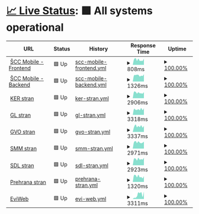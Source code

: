 # [📈 Live Status](https://scc-mobile.github.io/monitor/): <!--live status--> **🟩 All systems operational**

<!--start: status pages-->
<!-- This summary is generated by Upptime (https://github.com/upptime/upptime) -->
<!-- Do not edit this manually, your changes will be overwritten -->
<!-- prettier-ignore -->
| URL | Status | History | Response Time | Uptime |
| --- | ------ | ------- | ------------- | ------ |
| <img alt="" src="https://scc-mobile.thepatik.eu.org/cvet_barvni.png" height="13"> [ŠCC Mobile - Frontend](https://scc-mobile.thepatik.eu.org) | 🟩 Up | [scc-mobile-frontend.yml](https://github.com/scc-mobile/monitor/commits/HEAD/history/scc-mobile-frontend.yml) | <details><summary><img alt="Response time graph" src="./graphs/scc-mobile-frontend/response-time-week.png" height="20"> 808ms</summary><br><a href="https://scc-mobile.github.io/monitor/history/scc-mobile-frontend"><img alt="Response time 751" src="https://img.shields.io/endpoint?url=https%3A%2F%2Fraw.githubusercontent.com%2Fscc-mobile%2Fmonitor%2FHEAD%2Fapi%2Fscc-mobile-frontend%2Fresponse-time.json"></a><br><a href="https://scc-mobile.github.io/monitor/history/scc-mobile-frontend"><img alt="24-hour response time 976" src="https://img.shields.io/endpoint?url=https%3A%2F%2Fraw.githubusercontent.com%2Fscc-mobile%2Fmonitor%2FHEAD%2Fapi%2Fscc-mobile-frontend%2Fresponse-time-day.json"></a><br><a href="https://scc-mobile.github.io/monitor/history/scc-mobile-frontend"><img alt="7-day response time 808" src="https://img.shields.io/endpoint?url=https%3A%2F%2Fraw.githubusercontent.com%2Fscc-mobile%2Fmonitor%2FHEAD%2Fapi%2Fscc-mobile-frontend%2Fresponse-time-week.json"></a><br><a href="https://scc-mobile.github.io/monitor/history/scc-mobile-frontend"><img alt="30-day response time 812" src="https://img.shields.io/endpoint?url=https%3A%2F%2Fraw.githubusercontent.com%2Fscc-mobile%2Fmonitor%2FHEAD%2Fapi%2Fscc-mobile-frontend%2Fresponse-time-month.json"></a><br><a href="https://scc-mobile.github.io/monitor/history/scc-mobile-frontend"><img alt="1-year response time 751" src="https://img.shields.io/endpoint?url=https%3A%2F%2Fraw.githubusercontent.com%2Fscc-mobile%2Fmonitor%2FHEAD%2Fapi%2Fscc-mobile-frontend%2Fresponse-time-year.json"></a></details> | <details><summary><a href="https://scc-mobile.github.io/monitor/history/scc-mobile-frontend">100.00%</a></summary><a href="https://scc-mobile.github.io/monitor/history/scc-mobile-frontend"><img alt="All-time uptime 100.00%" src="https://img.shields.io/endpoint?url=https%3A%2F%2Fraw.githubusercontent.com%2Fscc-mobile%2Fmonitor%2FHEAD%2Fapi%2Fscc-mobile-frontend%2Fuptime.json"></a><br><a href="https://scc-mobile.github.io/monitor/history/scc-mobile-frontend"><img alt="24-hour uptime 100.00%" src="https://img.shields.io/endpoint?url=https%3A%2F%2Fraw.githubusercontent.com%2Fscc-mobile%2Fmonitor%2FHEAD%2Fapi%2Fscc-mobile-frontend%2Fuptime-day.json"></a><br><a href="https://scc-mobile.github.io/monitor/history/scc-mobile-frontend"><img alt="7-day uptime 100.00%" src="https://img.shields.io/endpoint?url=https%3A%2F%2Fraw.githubusercontent.com%2Fscc-mobile%2Fmonitor%2FHEAD%2Fapi%2Fscc-mobile-frontend%2Fuptime-week.json"></a><br><a href="https://scc-mobile.github.io/monitor/history/scc-mobile-frontend"><img alt="30-day uptime 100.00%" src="https://img.shields.io/endpoint?url=https%3A%2F%2Fraw.githubusercontent.com%2Fscc-mobile%2Fmonitor%2FHEAD%2Fapi%2Fscc-mobile-frontend%2Fuptime-month.json"></a><br><a href="https://scc-mobile.github.io/monitor/history/scc-mobile-frontend"><img alt="1-year uptime 100.00%" src="https://img.shields.io/endpoint?url=https%3A%2F%2Fraw.githubusercontent.com%2Fscc-mobile%2Fmonitor%2FHEAD%2Fapi%2Fscc-mobile-frontend%2Fuptime-year.json"></a></details>
| <img alt="" src="https://scc-mobile.thepatik.eu.org/cvet_barvni.png" height="13"> [ŠCC Mobile - Backend](https://scc-mobile-api.thepatik.eu.org) | 🟩 Up | [scc-mobile-backend.yml](https://github.com/scc-mobile/monitor/commits/HEAD/history/scc-mobile-backend.yml) | <details><summary><img alt="Response time graph" src="./graphs/scc-mobile-backend/response-time-week.png" height="20"> 1326ms</summary><br><a href="https://scc-mobile.github.io/monitor/history/scc-mobile-backend"><img alt="Response time 1287" src="https://img.shields.io/endpoint?url=https%3A%2F%2Fraw.githubusercontent.com%2Fscc-mobile%2Fmonitor%2FHEAD%2Fapi%2Fscc-mobile-backend%2Fresponse-time.json"></a><br><a href="https://scc-mobile.github.io/monitor/history/scc-mobile-backend"><img alt="24-hour response time 1533" src="https://img.shields.io/endpoint?url=https%3A%2F%2Fraw.githubusercontent.com%2Fscc-mobile%2Fmonitor%2FHEAD%2Fapi%2Fscc-mobile-backend%2Fresponse-time-day.json"></a><br><a href="https://scc-mobile.github.io/monitor/history/scc-mobile-backend"><img alt="7-day response time 1326" src="https://img.shields.io/endpoint?url=https%3A%2F%2Fraw.githubusercontent.com%2Fscc-mobile%2Fmonitor%2FHEAD%2Fapi%2Fscc-mobile-backend%2Fresponse-time-week.json"></a><br><a href="https://scc-mobile.github.io/monitor/history/scc-mobile-backend"><img alt="30-day response time 1331" src="https://img.shields.io/endpoint?url=https%3A%2F%2Fraw.githubusercontent.com%2Fscc-mobile%2Fmonitor%2FHEAD%2Fapi%2Fscc-mobile-backend%2Fresponse-time-month.json"></a><br><a href="https://scc-mobile.github.io/monitor/history/scc-mobile-backend"><img alt="1-year response time 1287" src="https://img.shields.io/endpoint?url=https%3A%2F%2Fraw.githubusercontent.com%2Fscc-mobile%2Fmonitor%2FHEAD%2Fapi%2Fscc-mobile-backend%2Fresponse-time-year.json"></a></details> | <details><summary><a href="https://scc-mobile.github.io/monitor/history/scc-mobile-backend">100.00%</a></summary><a href="https://scc-mobile.github.io/monitor/history/scc-mobile-backend"><img alt="All-time uptime 99.71%" src="https://img.shields.io/endpoint?url=https%3A%2F%2Fraw.githubusercontent.com%2Fscc-mobile%2Fmonitor%2FHEAD%2Fapi%2Fscc-mobile-backend%2Fuptime.json"></a><br><a href="https://scc-mobile.github.io/monitor/history/scc-mobile-backend"><img alt="24-hour uptime 100.00%" src="https://img.shields.io/endpoint?url=https%3A%2F%2Fraw.githubusercontent.com%2Fscc-mobile%2Fmonitor%2FHEAD%2Fapi%2Fscc-mobile-backend%2Fuptime-day.json"></a><br><a href="https://scc-mobile.github.io/monitor/history/scc-mobile-backend"><img alt="7-day uptime 100.00%" src="https://img.shields.io/endpoint?url=https%3A%2F%2Fraw.githubusercontent.com%2Fscc-mobile%2Fmonitor%2FHEAD%2Fapi%2Fscc-mobile-backend%2Fuptime-week.json"></a><br><a href="https://scc-mobile.github.io/monitor/history/scc-mobile-backend"><img alt="30-day uptime 100.00%" src="https://img.shields.io/endpoint?url=https%3A%2F%2Fraw.githubusercontent.com%2Fscc-mobile%2Fmonitor%2FHEAD%2Fapi%2Fscc-mobile-backend%2Fuptime-month.json"></a><br><a href="https://scc-mobile.github.io/monitor/history/scc-mobile-backend"><img alt="1-year uptime 99.71%" src="https://img.shields.io/endpoint?url=https%3A%2F%2Fraw.githubusercontent.com%2Fscc-mobile%2Fmonitor%2FHEAD%2Fapi%2Fscc-mobile-backend%2Fuptime-year.json"></a></details>
| <img alt="" src="https://scc-mobile.thepatik.eu.org/KER_cvet.png" height="13"> [KER stran](https://ker.sc-celje.si) | 🟩 Up | [ker-stran.yml](https://github.com/scc-mobile/monitor/commits/HEAD/history/ker-stran.yml) | <details><summary><img alt="Response time graph" src="./graphs/ker-stran/response-time-week.png" height="20"> 2906ms</summary><br><a href="https://scc-mobile.github.io/monitor/history/ker-stran"><img alt="Response time 2908" src="https://img.shields.io/endpoint?url=https%3A%2F%2Fraw.githubusercontent.com%2Fscc-mobile%2Fmonitor%2FHEAD%2Fapi%2Fker-stran%2Fresponse-time.json"></a><br><a href="https://scc-mobile.github.io/monitor/history/ker-stran"><img alt="24-hour response time 3191" src="https://img.shields.io/endpoint?url=https%3A%2F%2Fraw.githubusercontent.com%2Fscc-mobile%2Fmonitor%2FHEAD%2Fapi%2Fker-stran%2Fresponse-time-day.json"></a><br><a href="https://scc-mobile.github.io/monitor/history/ker-stran"><img alt="7-day response time 2906" src="https://img.shields.io/endpoint?url=https%3A%2F%2Fraw.githubusercontent.com%2Fscc-mobile%2Fmonitor%2FHEAD%2Fapi%2Fker-stran%2Fresponse-time-week.json"></a><br><a href="https://scc-mobile.github.io/monitor/history/ker-stran"><img alt="30-day response time 2963" src="https://img.shields.io/endpoint?url=https%3A%2F%2Fraw.githubusercontent.com%2Fscc-mobile%2Fmonitor%2FHEAD%2Fapi%2Fker-stran%2Fresponse-time-month.json"></a><br><a href="https://scc-mobile.github.io/monitor/history/ker-stran"><img alt="1-year response time 2908" src="https://img.shields.io/endpoint?url=https%3A%2F%2Fraw.githubusercontent.com%2Fscc-mobile%2Fmonitor%2FHEAD%2Fapi%2Fker-stran%2Fresponse-time-year.json"></a></details> | <details><summary><a href="https://scc-mobile.github.io/monitor/history/ker-stran">100.00%</a></summary><a href="https://scc-mobile.github.io/monitor/history/ker-stran"><img alt="All-time uptime 99.97%" src="https://img.shields.io/endpoint?url=https%3A%2F%2Fraw.githubusercontent.com%2Fscc-mobile%2Fmonitor%2FHEAD%2Fapi%2Fker-stran%2Fuptime.json"></a><br><a href="https://scc-mobile.github.io/monitor/history/ker-stran"><img alt="24-hour uptime 100.00%" src="https://img.shields.io/endpoint?url=https%3A%2F%2Fraw.githubusercontent.com%2Fscc-mobile%2Fmonitor%2FHEAD%2Fapi%2Fker-stran%2Fuptime-day.json"></a><br><a href="https://scc-mobile.github.io/monitor/history/ker-stran"><img alt="7-day uptime 100.00%" src="https://img.shields.io/endpoint?url=https%3A%2F%2Fraw.githubusercontent.com%2Fscc-mobile%2Fmonitor%2FHEAD%2Fapi%2Fker-stran%2Fuptime-week.json"></a><br><a href="https://scc-mobile.github.io/monitor/history/ker-stran"><img alt="30-day uptime 100.00%" src="https://img.shields.io/endpoint?url=https%3A%2F%2Fraw.githubusercontent.com%2Fscc-mobile%2Fmonitor%2FHEAD%2Fapi%2Fker-stran%2Fuptime-month.json"></a><br><a href="https://scc-mobile.github.io/monitor/history/ker-stran"><img alt="1-year uptime 99.97%" src="https://img.shields.io/endpoint?url=https%3A%2F%2Fraw.githubusercontent.com%2Fscc-mobile%2Fmonitor%2FHEAD%2Fapi%2Fker-stran%2Fuptime-year.json"></a></details>
| <img alt="" src="https://scc-mobile.thepatik.eu.org/GL_cvet.png" height="13"> [GL stran](https://gl.sc-celje.si) | 🟩 Up | [gl-stran.yml](https://github.com/scc-mobile/monitor/commits/HEAD/history/gl-stran.yml) | <details><summary><img alt="Response time graph" src="./graphs/gl-stran/response-time-week.png" height="20"> 3318ms</summary><br><a href="https://scc-mobile.github.io/monitor/history/gl-stran"><img alt="Response time 3196" src="https://img.shields.io/endpoint?url=https%3A%2F%2Fraw.githubusercontent.com%2Fscc-mobile%2Fmonitor%2FHEAD%2Fapi%2Fgl-stran%2Fresponse-time.json"></a><br><a href="https://scc-mobile.github.io/monitor/history/gl-stran"><img alt="24-hour response time 3900" src="https://img.shields.io/endpoint?url=https%3A%2F%2Fraw.githubusercontent.com%2Fscc-mobile%2Fmonitor%2FHEAD%2Fapi%2Fgl-stran%2Fresponse-time-day.json"></a><br><a href="https://scc-mobile.github.io/monitor/history/gl-stran"><img alt="7-day response time 3318" src="https://img.shields.io/endpoint?url=https%3A%2F%2Fraw.githubusercontent.com%2Fscc-mobile%2Fmonitor%2FHEAD%2Fapi%2Fgl-stran%2Fresponse-time-week.json"></a><br><a href="https://scc-mobile.github.io/monitor/history/gl-stran"><img alt="30-day response time 3383" src="https://img.shields.io/endpoint?url=https%3A%2F%2Fraw.githubusercontent.com%2Fscc-mobile%2Fmonitor%2FHEAD%2Fapi%2Fgl-stran%2Fresponse-time-month.json"></a><br><a href="https://scc-mobile.github.io/monitor/history/gl-stran"><img alt="1-year response time 3196" src="https://img.shields.io/endpoint?url=https%3A%2F%2Fraw.githubusercontent.com%2Fscc-mobile%2Fmonitor%2FHEAD%2Fapi%2Fgl-stran%2Fresponse-time-year.json"></a></details> | <details><summary><a href="https://scc-mobile.github.io/monitor/history/gl-stran">100.00%</a></summary><a href="https://scc-mobile.github.io/monitor/history/gl-stran"><img alt="All-time uptime 99.97%" src="https://img.shields.io/endpoint?url=https%3A%2F%2Fraw.githubusercontent.com%2Fscc-mobile%2Fmonitor%2FHEAD%2Fapi%2Fgl-stran%2Fuptime.json"></a><br><a href="https://scc-mobile.github.io/monitor/history/gl-stran"><img alt="24-hour uptime 100.00%" src="https://img.shields.io/endpoint?url=https%3A%2F%2Fraw.githubusercontent.com%2Fscc-mobile%2Fmonitor%2FHEAD%2Fapi%2Fgl-stran%2Fuptime-day.json"></a><br><a href="https://scc-mobile.github.io/monitor/history/gl-stran"><img alt="7-day uptime 100.00%" src="https://img.shields.io/endpoint?url=https%3A%2F%2Fraw.githubusercontent.com%2Fscc-mobile%2Fmonitor%2FHEAD%2Fapi%2Fgl-stran%2Fuptime-week.json"></a><br><a href="https://scc-mobile.github.io/monitor/history/gl-stran"><img alt="30-day uptime 100.00%" src="https://img.shields.io/endpoint?url=https%3A%2F%2Fraw.githubusercontent.com%2Fscc-mobile%2Fmonitor%2FHEAD%2Fapi%2Fgl-stran%2Fuptime-month.json"></a><br><a href="https://scc-mobile.github.io/monitor/history/gl-stran"><img alt="1-year uptime 99.97%" src="https://img.shields.io/endpoint?url=https%3A%2F%2Fraw.githubusercontent.com%2Fscc-mobile%2Fmonitor%2FHEAD%2Fapi%2Fgl-stran%2Fuptime-year.json"></a></details>
| <img alt="" src="https://scc-mobile.thepatik.eu.org/GVO_cvet.png" height="13"> [GVO stran](https://gvo.sc-celje.si) | 🟩 Up | [gvo-stran.yml](https://github.com/scc-mobile/monitor/commits/HEAD/history/gvo-stran.yml) | <details><summary><img alt="Response time graph" src="./graphs/gvo-stran/response-time-week.png" height="20"> 3337ms</summary><br><a href="https://scc-mobile.github.io/monitor/history/gvo-stran"><img alt="Response time 3228" src="https://img.shields.io/endpoint?url=https%3A%2F%2Fraw.githubusercontent.com%2Fscc-mobile%2Fmonitor%2FHEAD%2Fapi%2Fgvo-stran%2Fresponse-time.json"></a><br><a href="https://scc-mobile.github.io/monitor/history/gvo-stran"><img alt="24-hour response time 3577" src="https://img.shields.io/endpoint?url=https%3A%2F%2Fraw.githubusercontent.com%2Fscc-mobile%2Fmonitor%2FHEAD%2Fapi%2Fgvo-stran%2Fresponse-time-day.json"></a><br><a href="https://scc-mobile.github.io/monitor/history/gvo-stran"><img alt="7-day response time 3337" src="https://img.shields.io/endpoint?url=https%3A%2F%2Fraw.githubusercontent.com%2Fscc-mobile%2Fmonitor%2FHEAD%2Fapi%2Fgvo-stran%2Fresponse-time-week.json"></a><br><a href="https://scc-mobile.github.io/monitor/history/gvo-stran"><img alt="30-day response time 3367" src="https://img.shields.io/endpoint?url=https%3A%2F%2Fraw.githubusercontent.com%2Fscc-mobile%2Fmonitor%2FHEAD%2Fapi%2Fgvo-stran%2Fresponse-time-month.json"></a><br><a href="https://scc-mobile.github.io/monitor/history/gvo-stran"><img alt="1-year response time 3228" src="https://img.shields.io/endpoint?url=https%3A%2F%2Fraw.githubusercontent.com%2Fscc-mobile%2Fmonitor%2FHEAD%2Fapi%2Fgvo-stran%2Fresponse-time-year.json"></a></details> | <details><summary><a href="https://scc-mobile.github.io/monitor/history/gvo-stran">100.00%</a></summary><a href="https://scc-mobile.github.io/monitor/history/gvo-stran"><img alt="All-time uptime 99.99%" src="https://img.shields.io/endpoint?url=https%3A%2F%2Fraw.githubusercontent.com%2Fscc-mobile%2Fmonitor%2FHEAD%2Fapi%2Fgvo-stran%2Fuptime.json"></a><br><a href="https://scc-mobile.github.io/monitor/history/gvo-stran"><img alt="24-hour uptime 100.00%" src="https://img.shields.io/endpoint?url=https%3A%2F%2Fraw.githubusercontent.com%2Fscc-mobile%2Fmonitor%2FHEAD%2Fapi%2Fgvo-stran%2Fuptime-day.json"></a><br><a href="https://scc-mobile.github.io/monitor/history/gvo-stran"><img alt="7-day uptime 100.00%" src="https://img.shields.io/endpoint?url=https%3A%2F%2Fraw.githubusercontent.com%2Fscc-mobile%2Fmonitor%2FHEAD%2Fapi%2Fgvo-stran%2Fuptime-week.json"></a><br><a href="https://scc-mobile.github.io/monitor/history/gvo-stran"><img alt="30-day uptime 100.00%" src="https://img.shields.io/endpoint?url=https%3A%2F%2Fraw.githubusercontent.com%2Fscc-mobile%2Fmonitor%2FHEAD%2Fapi%2Fgvo-stran%2Fuptime-month.json"></a><br><a href="https://scc-mobile.github.io/monitor/history/gvo-stran"><img alt="1-year uptime 99.99%" src="https://img.shields.io/endpoint?url=https%3A%2F%2Fraw.githubusercontent.com%2Fscc-mobile%2Fmonitor%2FHEAD%2Fapi%2Fgvo-stran%2Fuptime-year.json"></a></details>
| <img alt="" src="https://scc-mobile.thepatik.eu.org/SMM_cvet.png" height="13"> [SMM stran](https://smm.sc-celje.si) | 🟩 Up | [smm-stran.yml](https://github.com/scc-mobile/monitor/commits/HEAD/history/smm-stran.yml) | <details><summary><img alt="Response time graph" src="./graphs/smm-stran/response-time-week.png" height="20"> 2971ms</summary><br><a href="https://scc-mobile.github.io/monitor/history/smm-stran"><img alt="Response time 3013" src="https://img.shields.io/endpoint?url=https%3A%2F%2Fraw.githubusercontent.com%2Fscc-mobile%2Fmonitor%2FHEAD%2Fapi%2Fsmm-stran%2Fresponse-time.json"></a><br><a href="https://scc-mobile.github.io/monitor/history/smm-stran"><img alt="24-hour response time 3221" src="https://img.shields.io/endpoint?url=https%3A%2F%2Fraw.githubusercontent.com%2Fscc-mobile%2Fmonitor%2FHEAD%2Fapi%2Fsmm-stran%2Fresponse-time-day.json"></a><br><a href="https://scc-mobile.github.io/monitor/history/smm-stran"><img alt="7-day response time 2971" src="https://img.shields.io/endpoint?url=https%3A%2F%2Fraw.githubusercontent.com%2Fscc-mobile%2Fmonitor%2FHEAD%2Fapi%2Fsmm-stran%2Fresponse-time-week.json"></a><br><a href="https://scc-mobile.github.io/monitor/history/smm-stran"><img alt="30-day response time 3192" src="https://img.shields.io/endpoint?url=https%3A%2F%2Fraw.githubusercontent.com%2Fscc-mobile%2Fmonitor%2FHEAD%2Fapi%2Fsmm-stran%2Fresponse-time-month.json"></a><br><a href="https://scc-mobile.github.io/monitor/history/smm-stran"><img alt="1-year response time 3013" src="https://img.shields.io/endpoint?url=https%3A%2F%2Fraw.githubusercontent.com%2Fscc-mobile%2Fmonitor%2FHEAD%2Fapi%2Fsmm-stran%2Fresponse-time-year.json"></a></details> | <details><summary><a href="https://scc-mobile.github.io/monitor/history/smm-stran">100.00%</a></summary><a href="https://scc-mobile.github.io/monitor/history/smm-stran"><img alt="All-time uptime 99.99%" src="https://img.shields.io/endpoint?url=https%3A%2F%2Fraw.githubusercontent.com%2Fscc-mobile%2Fmonitor%2FHEAD%2Fapi%2Fsmm-stran%2Fuptime.json"></a><br><a href="https://scc-mobile.github.io/monitor/history/smm-stran"><img alt="24-hour uptime 100.00%" src="https://img.shields.io/endpoint?url=https%3A%2F%2Fraw.githubusercontent.com%2Fscc-mobile%2Fmonitor%2FHEAD%2Fapi%2Fsmm-stran%2Fuptime-day.json"></a><br><a href="https://scc-mobile.github.io/monitor/history/smm-stran"><img alt="7-day uptime 100.00%" src="https://img.shields.io/endpoint?url=https%3A%2F%2Fraw.githubusercontent.com%2Fscc-mobile%2Fmonitor%2FHEAD%2Fapi%2Fsmm-stran%2Fuptime-week.json"></a><br><a href="https://scc-mobile.github.io/monitor/history/smm-stran"><img alt="30-day uptime 100.00%" src="https://img.shields.io/endpoint?url=https%3A%2F%2Fraw.githubusercontent.com%2Fscc-mobile%2Fmonitor%2FHEAD%2Fapi%2Fsmm-stran%2Fuptime-month.json"></a><br><a href="https://scc-mobile.github.io/monitor/history/smm-stran"><img alt="1-year uptime 99.99%" src="https://img.shields.io/endpoint?url=https%3A%2F%2Fraw.githubusercontent.com%2Fscc-mobile%2Fmonitor%2FHEAD%2Fapi%2Fsmm-stran%2Fuptime-year.json"></a></details>
| <img alt="" src="https://scc-mobile.thepatik.eu.org/SDL_cvet.png" height="13"> [SDL stran](https://sdl.sc-celje.si) | 🟩 Up | [sdl-stran.yml](https://github.com/scc-mobile/monitor/commits/HEAD/history/sdl-stran.yml) | <details><summary><img alt="Response time graph" src="./graphs/sdl-stran/response-time-week.png" height="20"> 2923ms</summary><br><a href="https://scc-mobile.github.io/monitor/history/sdl-stran"><img alt="Response time 2801" src="https://img.shields.io/endpoint?url=https%3A%2F%2Fraw.githubusercontent.com%2Fscc-mobile%2Fmonitor%2FHEAD%2Fapi%2Fsdl-stran%2Fresponse-time.json"></a><br><a href="https://scc-mobile.github.io/monitor/history/sdl-stran"><img alt="24-hour response time 3473" src="https://img.shields.io/endpoint?url=https%3A%2F%2Fraw.githubusercontent.com%2Fscc-mobile%2Fmonitor%2FHEAD%2Fapi%2Fsdl-stran%2Fresponse-time-day.json"></a><br><a href="https://scc-mobile.github.io/monitor/history/sdl-stran"><img alt="7-day response time 2923" src="https://img.shields.io/endpoint?url=https%3A%2F%2Fraw.githubusercontent.com%2Fscc-mobile%2Fmonitor%2FHEAD%2Fapi%2Fsdl-stran%2Fresponse-time-week.json"></a><br><a href="https://scc-mobile.github.io/monitor/history/sdl-stran"><img alt="30-day response time 2937" src="https://img.shields.io/endpoint?url=https%3A%2F%2Fraw.githubusercontent.com%2Fscc-mobile%2Fmonitor%2FHEAD%2Fapi%2Fsdl-stran%2Fresponse-time-month.json"></a><br><a href="https://scc-mobile.github.io/monitor/history/sdl-stran"><img alt="1-year response time 2801" src="https://img.shields.io/endpoint?url=https%3A%2F%2Fraw.githubusercontent.com%2Fscc-mobile%2Fmonitor%2FHEAD%2Fapi%2Fsdl-stran%2Fresponse-time-year.json"></a></details> | <details><summary><a href="https://scc-mobile.github.io/monitor/history/sdl-stran">100.00%</a></summary><a href="https://scc-mobile.github.io/monitor/history/sdl-stran"><img alt="All-time uptime 99.99%" src="https://img.shields.io/endpoint?url=https%3A%2F%2Fraw.githubusercontent.com%2Fscc-mobile%2Fmonitor%2FHEAD%2Fapi%2Fsdl-stran%2Fuptime.json"></a><br><a href="https://scc-mobile.github.io/monitor/history/sdl-stran"><img alt="24-hour uptime 100.00%" src="https://img.shields.io/endpoint?url=https%3A%2F%2Fraw.githubusercontent.com%2Fscc-mobile%2Fmonitor%2FHEAD%2Fapi%2Fsdl-stran%2Fuptime-day.json"></a><br><a href="https://scc-mobile.github.io/monitor/history/sdl-stran"><img alt="7-day uptime 100.00%" src="https://img.shields.io/endpoint?url=https%3A%2F%2Fraw.githubusercontent.com%2Fscc-mobile%2Fmonitor%2FHEAD%2Fapi%2Fsdl-stran%2Fuptime-week.json"></a><br><a href="https://scc-mobile.github.io/monitor/history/sdl-stran"><img alt="30-day uptime 100.00%" src="https://img.shields.io/endpoint?url=https%3A%2F%2Fraw.githubusercontent.com%2Fscc-mobile%2Fmonitor%2FHEAD%2Fapi%2Fsdl-stran%2Fuptime-month.json"></a><br><a href="https://scc-mobile.github.io/monitor/history/sdl-stran"><img alt="1-year uptime 99.99%" src="https://img.shields.io/endpoint?url=https%3A%2F%2Fraw.githubusercontent.com%2Fscc-mobile%2Fmonitor%2FHEAD%2Fapi%2Fsdl-stran%2Fuptime-year.json"></a></details>
| <img alt="" src="https://prehrana.sc-celje.si/assets/images/logo.png" height="13"> [Prehrana stran](https://prehrana.sc-celje.si) | 🟩 Up | [prehrana-stran.yml](https://github.com/scc-mobile/monitor/commits/HEAD/history/prehrana-stran.yml) | <details><summary><img alt="Response time graph" src="./graphs/prehrana-stran/response-time-week.png" height="20"> 1320ms</summary><br><a href="https://scc-mobile.github.io/monitor/history/prehrana-stran"><img alt="Response time 1351" src="https://img.shields.io/endpoint?url=https%3A%2F%2Fraw.githubusercontent.com%2Fscc-mobile%2Fmonitor%2FHEAD%2Fapi%2Fprehrana-stran%2Fresponse-time.json"></a><br><a href="https://scc-mobile.github.io/monitor/history/prehrana-stran"><img alt="24-hour response time 1366" src="https://img.shields.io/endpoint?url=https%3A%2F%2Fraw.githubusercontent.com%2Fscc-mobile%2Fmonitor%2FHEAD%2Fapi%2Fprehrana-stran%2Fresponse-time-day.json"></a><br><a href="https://scc-mobile.github.io/monitor/history/prehrana-stran"><img alt="7-day response time 1320" src="https://img.shields.io/endpoint?url=https%3A%2F%2Fraw.githubusercontent.com%2Fscc-mobile%2Fmonitor%2FHEAD%2Fapi%2Fprehrana-stran%2Fresponse-time-week.json"></a><br><a href="https://scc-mobile.github.io/monitor/history/prehrana-stran"><img alt="30-day response time 1430" src="https://img.shields.io/endpoint?url=https%3A%2F%2Fraw.githubusercontent.com%2Fscc-mobile%2Fmonitor%2FHEAD%2Fapi%2Fprehrana-stran%2Fresponse-time-month.json"></a><br><a href="https://scc-mobile.github.io/monitor/history/prehrana-stran"><img alt="1-year response time 1351" src="https://img.shields.io/endpoint?url=https%3A%2F%2Fraw.githubusercontent.com%2Fscc-mobile%2Fmonitor%2FHEAD%2Fapi%2Fprehrana-stran%2Fresponse-time-year.json"></a></details> | <details><summary><a href="https://scc-mobile.github.io/monitor/history/prehrana-stran">100.00%</a></summary><a href="https://scc-mobile.github.io/monitor/history/prehrana-stran"><img alt="All-time uptime 99.99%" src="https://img.shields.io/endpoint?url=https%3A%2F%2Fraw.githubusercontent.com%2Fscc-mobile%2Fmonitor%2FHEAD%2Fapi%2Fprehrana-stran%2Fuptime.json"></a><br><a href="https://scc-mobile.github.io/monitor/history/prehrana-stran"><img alt="24-hour uptime 100.00%" src="https://img.shields.io/endpoint?url=https%3A%2F%2Fraw.githubusercontent.com%2Fscc-mobile%2Fmonitor%2FHEAD%2Fapi%2Fprehrana-stran%2Fuptime-day.json"></a><br><a href="https://scc-mobile.github.io/monitor/history/prehrana-stran"><img alt="7-day uptime 100.00%" src="https://img.shields.io/endpoint?url=https%3A%2F%2Fraw.githubusercontent.com%2Fscc-mobile%2Fmonitor%2FHEAD%2Fapi%2Fprehrana-stran%2Fuptime-week.json"></a><br><a href="https://scc-mobile.github.io/monitor/history/prehrana-stran"><img alt="30-day uptime 100.00%" src="https://img.shields.io/endpoint?url=https%3A%2F%2Fraw.githubusercontent.com%2Fscc-mobile%2Fmonitor%2FHEAD%2Fapi%2Fprehrana-stran%2Fuptime-month.json"></a><br><a href="https://scc-mobile.github.io/monitor/history/prehrana-stran"><img alt="1-year uptime 99.99%" src="https://img.shields.io/endpoint?url=https%3A%2F%2Fraw.githubusercontent.com%2Fscc-mobile%2Fmonitor%2FHEAD%2Fapi%2Fprehrana-stran%2Fuptime-year.json"></a></details>
| <img alt="" src="https://eportal.sc-celje.si/EWePortal/img/eviwebSIS.ico" height="13"> [EviWeb](https://eportal.sc-celje.si/EWePortal-cgi/EWePortal.exe/getdata?CID=000:-:0000000000&ACT=getPUBCID&PMD=3.086) | 🟩 Up | [evi-web.yml](https://github.com/scc-mobile/monitor/commits/HEAD/history/evi-web.yml) | <details><summary><img alt="Response time graph" src="./graphs/evi-web/response-time-week.png" height="20"> 3311ms</summary><br><a href="https://scc-mobile.github.io/monitor/history/evi-web"><img alt="Response time 2513" src="https://img.shields.io/endpoint?url=https%3A%2F%2Fraw.githubusercontent.com%2Fscc-mobile%2Fmonitor%2FHEAD%2Fapi%2Fevi-web%2Fresponse-time.json"></a><br><a href="https://scc-mobile.github.io/monitor/history/evi-web"><img alt="24-hour response time 5733" src="https://img.shields.io/endpoint?url=https%3A%2F%2Fraw.githubusercontent.com%2Fscc-mobile%2Fmonitor%2FHEAD%2Fapi%2Fevi-web%2Fresponse-time-day.json"></a><br><a href="https://scc-mobile.github.io/monitor/history/evi-web"><img alt="7-day response time 3311" src="https://img.shields.io/endpoint?url=https%3A%2F%2Fraw.githubusercontent.com%2Fscc-mobile%2Fmonitor%2FHEAD%2Fapi%2Fevi-web%2Fresponse-time-week.json"></a><br><a href="https://scc-mobile.github.io/monitor/history/evi-web"><img alt="30-day response time 1672" src="https://img.shields.io/endpoint?url=https%3A%2F%2Fraw.githubusercontent.com%2Fscc-mobile%2Fmonitor%2FHEAD%2Fapi%2Fevi-web%2Fresponse-time-month.json"></a><br><a href="https://scc-mobile.github.io/monitor/history/evi-web"><img alt="1-year response time 2513" src="https://img.shields.io/endpoint?url=https%3A%2F%2Fraw.githubusercontent.com%2Fscc-mobile%2Fmonitor%2FHEAD%2Fapi%2Fevi-web%2Fresponse-time-year.json"></a></details> | <details><summary><a href="https://scc-mobile.github.io/monitor/history/evi-web">100.00%</a></summary><a href="https://scc-mobile.github.io/monitor/history/evi-web"><img alt="All-time uptime 97.81%" src="https://img.shields.io/endpoint?url=https%3A%2F%2Fraw.githubusercontent.com%2Fscc-mobile%2Fmonitor%2FHEAD%2Fapi%2Fevi-web%2Fuptime.json"></a><br><a href="https://scc-mobile.github.io/monitor/history/evi-web"><img alt="24-hour uptime 100.00%" src="https://img.shields.io/endpoint?url=https%3A%2F%2Fraw.githubusercontent.com%2Fscc-mobile%2Fmonitor%2FHEAD%2Fapi%2Fevi-web%2Fuptime-day.json"></a><br><a href="https://scc-mobile.github.io/monitor/history/evi-web"><img alt="7-day uptime 100.00%" src="https://img.shields.io/endpoint?url=https%3A%2F%2Fraw.githubusercontent.com%2Fscc-mobile%2Fmonitor%2FHEAD%2Fapi%2Fevi-web%2Fuptime-week.json"></a><br><a href="https://scc-mobile.github.io/monitor/history/evi-web"><img alt="30-day uptime 100.00%" src="https://img.shields.io/endpoint?url=https%3A%2F%2Fraw.githubusercontent.com%2Fscc-mobile%2Fmonitor%2FHEAD%2Fapi%2Fevi-web%2Fuptime-month.json"></a><br><a href="https://scc-mobile.github.io/monitor/history/evi-web"><img alt="1-year uptime 97.81%" src="https://img.shields.io/endpoint?url=https%3A%2F%2Fraw.githubusercontent.com%2Fscc-mobile%2Fmonitor%2FHEAD%2Fapi%2Fevi-web%2Fuptime-year.json"></a></details>

<!--end: status pages-->
